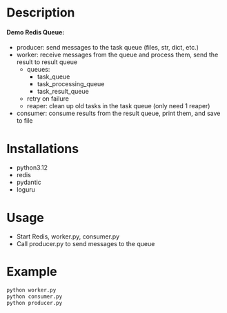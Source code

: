 # Description
#### Demo Redis Queue:
- producer: send messages to the task queue (files, str, dict, etc.)
- worker: receive messages from the queue and process them, send the result to result queue
  - queues:
    - task_queue
    - task_processing_queue
    - task_result_queue
  - retry on failure
  - reaper: clean up old tasks in the task queue (only need 1 reaper)
- consumer: consume results from the result queue, print them, and save to file

# Installations
- python3.12
- redis
- pydantic
- loguru

# Usage
- Start Redis, worker.py, consumer.py
- Call producer.py to send messages to the queue
# Example
```bash
python worker.py
python consumer.py
python producer.py
```